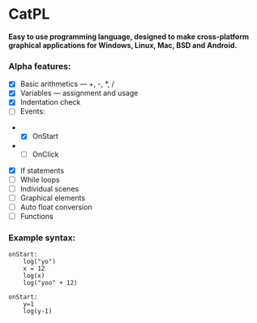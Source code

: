 # CatPL
**Easy to use programming language, designed to make cross-platform graphical applications for Windows, Linux, Mac, BSD and Android.**

### Alpha features:
- [x] Basic arithmetics — +, -, *, /
- [x] Variables — assignment and usage
- [x] Indentation check
- [ ] Events:
- -  [x] OnStart
- -  [ ] OnClick
- [x] If statements
- [ ] While loops
- [ ] Individual scenes
- [ ] Graphical elements
- [ ] Auto float conversion
- [ ] Functions

### Example syntax:
```
onStart:
    log("yo")
    x = 12
    log(x)
    log("yoo" + 12)

onStart:
    y=1
    log(y-1)
```